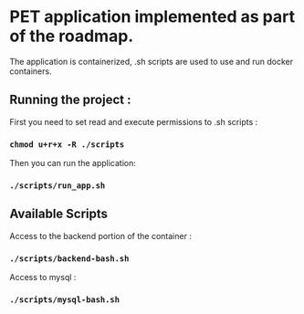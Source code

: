# PET application implemented as part of the roadmap.

The application is containerized, .sh scripts are used to use and run docker containers.

## Running the project : 

First you need to set read and execute permissions to .sh scripts : 

### `chmod u+r+x -R ./scripts`

Then you can run the application: 

### `./scripts/run_app.sh`

## Available Scripts

Access to the backend portion of the container : 
### `./scripts/backend-bash.sh`

Access to mysql :
### `./scripts/mysql-bash.sh`

